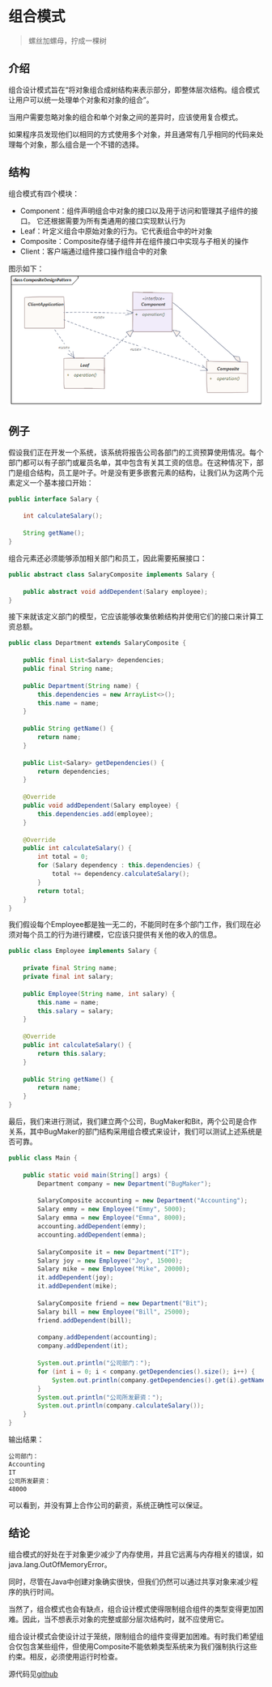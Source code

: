 # 组合模式
> 螺丝加螺母，拧成一棵树

## 介绍
组合设计模式旨在“将对象组合成树结构来表示部分，即整体层次结构。组合模式让用户可以统一处理单个对象和对象的组合”。

当用户需要忽略对象的组合和单个对象之间的差异时，应该使用复合模式。

如果程序员发现他们以相同的方式使用多个对象，并且通常有几乎相同的代码来处理每个对象，那么组合是一个不错的选择。

## 结构
组合模式有四个模块：

- Component：组件声明组合中对象的接口以及用于访问和管理其子组件的接口。 它还根据需要为所有类通用的接口实现默认行为
- Leaf：叶定义组合中原始对象的行为。它代表组合中的叶对象
- Composite：Composite存储子组件并在组件接口中实现与子相关的操作
- Client：客户端通过组件接口操作组合中的对象

图示如下：
![](./img/compositedesignpattern.png)

## 例子
假设我们正在开发一个系统，该系统将报告公司各部门的工资预算使用情况。每个部门都可以有子部门或雇员名单，其中包含有关其工资的信息。在这种情况下，部门是组合结构，员工是叶子。叶是没有更多嵌套元素的结构，让我们从为这两个元素定义一个基本接口开始：
```java
public interface Salary {

    int calculateSalary();

    String getName();
}
```
组合元素还必须能够添加相关部门和员工，因此需要拓展接口：
```java
public abstract class SalaryComposite implements Salary {

    public abstract void addDependent(Salary employee);
}
```
接下来就该定义部门的模型，它应该能够收集依赖结构并使用它们的接口来计算工资总额。
```java
public class Department extends SalaryComposite {

    public final List<Salary> dependencies;
    public final String name;

    public Department(String name) {
        this.dependencies = new ArrayList<>();
        this.name = name;
    }

    public String getName() {
        return name;
    }

    public List<Salary> getDependencies() {
        return dependencies;
    }

    @Override
    public void addDependent(Salary employee) {
        this.dependencies.add(employee);
    }

    @Override
    public int calculateSalary() {
        int total = 0;
        for (Salary dependency : this.dependencies) {
            total += dependency.calculateSalary();
        }
        return total;
    }
}
```
我们假设每个Employee都是独一无二的，不能同时在多个部门工作，我们现在必须对每个员工的行为进行建模，它应该只提供有关他的收入的信息。
```java
public class Employee implements Salary {

    private final String name;
    private final int salary;

    public Employee(String name, int salary) {
        this.name = name;
        this.salary = salary;
    }

    @Override
    public int calculateSalary() {
        return this.salary;
    }

    public String getName() {
        return name;
    }
}
```
最后，我们来进行测试，我们建立两个公司，BugMaker和Bit，两个公司是合作关系，其中BugMaker的部门结构采用组合模式来设计，我们可以测试上述系统是否可靠。
```java
public class Main {

    public static void main(String[] args) {
        Department company = new Department("BugMaker");

        SalaryComposite accounting = new Department("Accounting");
        Salary emmy = new Employee("Emmy", 5000);
        Salary emma = new Employee("Emma", 8000);
        accounting.addDependent(emmy);
        accounting.addDependent(emma);

        SalaryComposite it = new Department("IT");
        Salary joy = new Employee("Joy", 15000);
        Salary mike = new Employee("Mike", 20000);
        it.addDependent(joy);
        it.addDependent(mike);

        SalaryComposite friend = new Department("Bit");
        Salary bill = new Employee("Bill", 25000);
        friend.addDependent(bill);

        company.addDependent(accounting);
        company.addDependent(it);

        System.out.println("公司部门：");
        for (int i = 0; i < company.getDependencies().size(); i++) {
            System.out.println(company.getDependencies().get(i).getName());
        }
        System.out.println("公司所发薪资：");
        System.out.println(company.calculateSalary());
    }
}
```
输出结果：
```
公司部门：
Accounting
IT
公司所发薪资：
48000
```
可以看到，并没有算上合作公司的薪资，系统正确性可以保证。

## 结论
组合模式的好处在于对象更少减少了内存使用，并且它远离与内存相关的错误，如java.lang.OutOfMemoryError。

同时，尽管在Java中创建对象确实很快，但我们仍然可以通过共享对象来减少程序的执行时间。

当然了，组合模式也会有缺点，组合设计模式使得限制组合组件的类型变得更加困难。因此，当不想表示对象的完整或部分层次结构时，就不应使用它。

组合设计模式会使设计过于笼统，限制组合的组件变得更加困难。有时我们希望组合仅包含某些组件，但使用Composite不能依赖类型系统来为我们强制执行这些约束。相反，必须使用运行时检查。

源代码见[github](https://github.com/surzia/design-pattern)